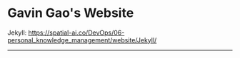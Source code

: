 # Gavin Gao's Website

Jekyll: https://spatial-ai.co/DevOps/06-personal_knowledge_management/website/Jekyll/

----------
